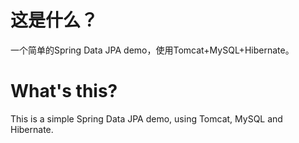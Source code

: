 # 这是什么？
一个简单的Spring Data JPA demo，使用Tomcat+MySQL+Hibernate。

# What's this?
This is a simple Spring Data JPA demo, using Tomcat, MySQL and Hibernate.
